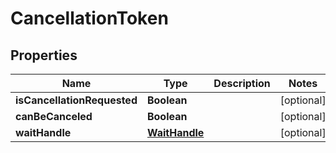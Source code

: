 
# CancellationToken

## Properties
Name | Type | Description | Notes
------------ | ------------- | ------------- | -------------
**isCancellationRequested** | **Boolean** |  |  [optional]
**canBeCanceled** | **Boolean** |  |  [optional]
**waitHandle** | [**WaitHandle**](WaitHandle.md) |  |  [optional]



